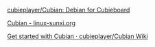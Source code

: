[cubieplayer/Cubian: Debian for Cubieboard](https://github.com/cubieplayer/Cubian)

[Cubian - linux-sunxi.org](https://linux-sunxi.org/Cubian)

[Get started with Cubian · cubieplayer/Cubian Wiki](https://github.com/cubieplayer/Cubian/wiki/Get-started-with-Cubian)

